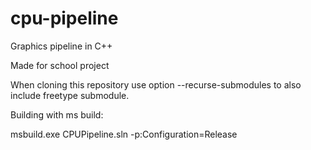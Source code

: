 # cpu-pipeline
Graphics pipeline in C++

Made for school project

When cloning this repository use option  --recurse-submodules  to also include freetype submodule.

Building with ms build:

msbuild.exe CPUPipeline.sln -p:Configuration=Release
